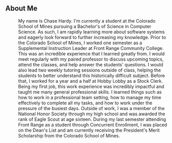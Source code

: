 ## About Me

<p style="margin-left: 40px;">
    My name is Chase Hardy. I'm currently a student at the Colorado School of Mines pursuing a Bachelor's of Science in Computer Science. As such, I am rapidly learning more about software systems and eagerly look forward to further increasing my knowledge.
Prior to the Colorado School of Mines, I worked one semester as a Supplemental Instruction Leader at Front Range Community College. This was an incredible experience that I learned greatly from. I would meet regularly with my paired professor to discuss upcoming topics, attend the classes, and help answer the students' questions. I would also lead two weekly tutoring sessions outside of class, helping the students to better understand this historically difficult subject.
Before that, I worked for a year and a half at Hobby Lobby as a Stock Clerk. Being my first job, this work experience was incredibly impactful and taught me many general professional skills. I learned things such as how to work in a professional team setting, how to manage my time effectively to complete all my tasks, and how to work under the pressure of the busiest days.
    Outside of work, I was a member of the National Honor Society through my high school and was awarded the rank of Eagle Scout at age sixteen. During my last semester attending Front Range as a student through Concurrent Enrollment, I was placed on the Dean's List and am currently receiving the President's Merit Scholarship from the Colorado School of Mines.

<!--
**Chase-Hardy/Chase-Hardy** is a ✨ _special_ ✨ repository because its `README.md` (this file) appears on your GitHub profile.

Here are some ideas to get you started:

- 🔭 I’m currently working on ...
- 🌱 I’m currently learning ...
- 👯 I’m looking to collaborate on ...
- 🤔 I’m looking for help with ...
- 💬 Ask me about ...
- 📫 How to reach me: ...
- 😄 Pronouns: ...
- ⚡ Fun fact: ...
-->
